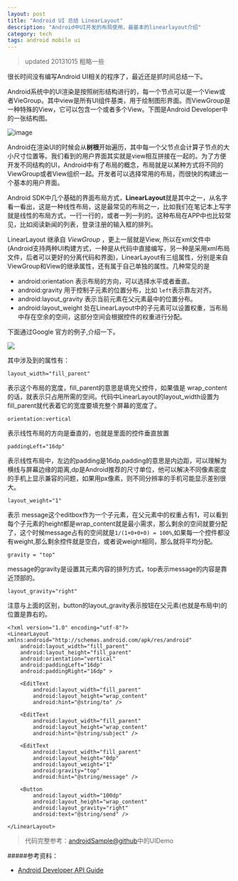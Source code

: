 ```yaml
---
layout: post
title: "Android UI 总结 LinearLayout"
description: "Android中UI开发的布局使用，最基本的linearlayout介绍"
category: tech
tags: android mobile ui
---
```


> updated 20131015 粗略一些

很长时间没有编写Android UI相关的程序了，最近还是抓时间总结一下。

Android系统中的UI渲染是按照树形结构进行的，每一个节点可以是一个View或者VieGroup。其中view是所有UI组件基类，用于绘制图形界面。而ViewGroup是一种特殊的View，它可以包含一个或者多个View。下图是Android Developer中的一张结构图。

![image](http://developer.android.com/images/viewgroup.png)

Android在渲染UI的时候会从**树根**开始遍历，其中每一个父节点会计算子节点的大小尺寸位置等。我们看到的用户界面其实就是view相互拼接在一起的。为了方便开发不同结构的UI，Android中有了布局的概念，布局就是以某种方式将不同的ViewGroup或者View组织一起。开发者可以选择常用的布局，而很快的构建出一个基本的用户界面。

Android SDK中几个基础的界面布局方式，**LinearLayout**就是其中之一，从名字看一看出，这是一种线性布局，这是最常见的布局之一，比如我们在笔记本上写字就是线性的布局方式，一行一行的，或者一列一列的。这种布局在APP中也比较常见，比如阅读新闻的列表，登录注册的输入框的排列。

LinearLayout 继承自 *ViewGroup* ，更上一层就是View, 所以在xml文件中(Android支持两种UI构建方式，一种是从代码中直接编写，另一种是采用xml布局文件，后者可以更好的分离代码和界面)，LinearLayout有三组属性，分别是来自ViewGroup和View的继承属性，还有属于自己单独的属性。几种常见的是

+ android:orientation   表示布局的方向，可以选择水平或者垂直。
+ android:gravity     用于控制子元素的位置分布，比如 `left`表示靠左对齐。
+ android:layout_gravity   表示当前元素在父元素最中的位置分布。
+ android:layout_weight  处在LinearLayout中的子元素可以设置权重，当布局中存在空余的空间，这部分空间会根据控件的权重进行分配。

下面通过Google 官方的例子,介绍一下。

![](http://developer.android.com/images/ui/sample-linearlayout.png)

其中涉及到的属性有：

`layout_width="fill_parent"` 

表示这个布局的宽度，fill_parent的意思是填充父控件，如果值是 wrap_content的话，就表示只占用所需的空间。代码中LinearLayout的layout_width设置为fill_parent就代表着它的宽度要填充整个屏幕的宽度了。

`orientation:vertical`

表示线性布局的方向是垂直的，也就是里面的控件垂直放置

`paddingLeft="16dp"`

表示线性布局中，左边的padding是16dp,padding的意思是内边距，可以理解为横线与屏幕边缘的距离,dp是Android推荐的尺寸单位，他可以解决不同像素密度的手机上显示兼容的问题，如果用px像素，则不同分辨率的手机可能显示差别很大。

`layout_weight="1"` 

表示 message这个editbox作为一个子元素，在父元素中的权重占有1，可以看到每个子元素的height都是wrap_content就是最小需求，那么剩余的空间就要分配了，这个时候message占有的空间就是`1/(1+0+0+0) = 100%`,如果每一个控件都没有weight,那么剩余控件就是空白，或者说weight相同，那么就将平均分配。

`gravity = "top"`

message的gravity是设置其元素内容的排列方式，top表示message的内容是靠近顶部的。

`layout_gravity="right"`

注意与上面的区别，button的layout_gravity表示按钮在父元素(也就是布局中)的位置是靠右的。


    <?xml version="1.0" encoding="utf-8"?>
    <LinearLayout xmlns:android="http://schemas.android.com/apk/res/android"
        android:layout_width="fill_parent"
        android:layout_height="fill_parent"
        android:orientation="vertical"
        android:paddingLeft="16dp"
        android:paddingRight="16dp" >

        <EditText
            android:layout_width="fill_parent"
            android:layout_height="wrap_content"
            android:hint="@string/to" />

        <EditText
            android:layout_width="fill_parent"
            android:layout_height="wrap_content"
            android:hint="@string/subject" />

        <EditText
            android:layout_width="fill_parent"
            android:layout_height="0dp"
            android:layout_weight="1"
            android:gravity="top"
            android:hint="@string/message" />

        <Button
            android:layout_width="100dp"
            android:layout_height="wrap_content"
            android:layout_gravity="right"
            android:text="@string/send" />

    </LinearLayout>
    
    
> 代码完整参考：[androidSample@github](https://github.com/leeon/androidSample)中的UIDemo


#####参考资料：

+ [Android Developer API Guide](http://developer.android.com/guide/topics/ui/layout/linear.html)